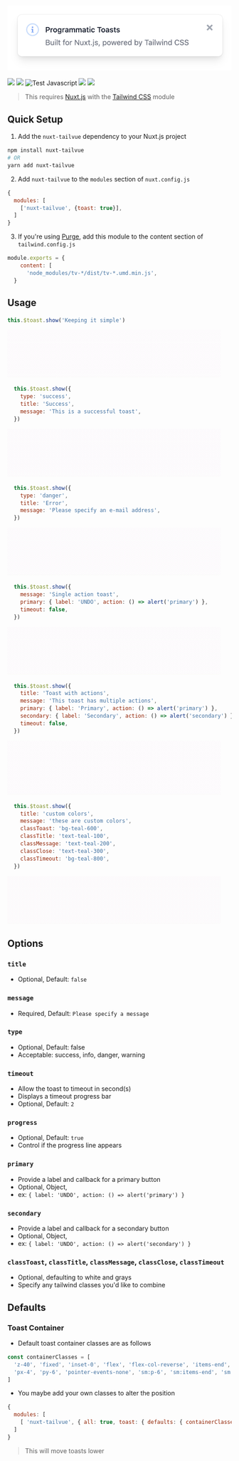 <p align="center">
  <img src="media/toast.png" width="600" />
</p>

[![](https://img.shields.io/npm/v/tv-toast.svg?logo=npm&style=flat-square)](https://www.npmjs.com/package/tv-toast)
[![](https://img.shields.io/badge/nuxt.js-module-04C690.svg?style=flat-square)](https://nuxtjs.org)
![Test Javascript](https://github.com/acidjazz/tv-toast/workflows/Test%20Javascript/badge.svg)
[![](https://img.shields.io/npm/dt/tv-toast.svg?style=flat-square)](https://www.npmjs.com/package/tv-toast)
[![](https://img.shields.io/github/license/acidjazz/tv-toast?style=flat-square)](https://www.npmjs.com/package-tv-toast)
<!-- [![](https://img.shields.io/badge/chat-on%20discord-7289DA.svg?logo=discord&style=flat-square)](https://discord.gg/enn4S6) -->

> This requires [Nuxt.js](https://nuxtjs.org) with the [Tailwind CSS](https://tailwindcss.nuxtjs.org) module

## Quick Setup
1. Add the `nuxt-tailvue` dependency to your Nuxt.js project
```bash
npm install nuxt-tailvue
# OR
yarn add nuxt-tailvue
```

2. Add `nuxt-tailvue` to the `modules` section of `nuxt.config.js`
```js
{
  modules: [
    ['nuxt-tailvue', {toast: true}],
  ]
}
```

3. If you're using [Purge](https://tailwindcss.com/docs/controlling-file-size), add this module to the content section of `tailwind.config.js`

```js
module.exports = {
    content: [
      'node_modules/tv-*/dist/tv-*.umd.min.js',
  }
```


## Usage

```js
this.$toast.show('Keeping it simple')
```
![](media/simple.gif?raw=true)

```js
  this.$toast.show({
    type: 'success',
    title: 'Success',
    message: 'This is a successful toast',
  })
```
![](media/success.gif?raw=true)

```js
  this.$toast.show({
    type: 'danger',
    title: 'Error',
    message: 'Please specify an e-mail address',
  })
```
![](media/error.gif?raw=true)

```js
  this.$toast.show({
    message: 'Single action toast',
    primary: { label: 'UNDO', action: () => alert('primary') },
    timeout: false,
  })
```
![](media/action.gif?raw=true)


```js
  this.$toast.show({
    title: 'Toast with actions',
    message: 'This toast has multiple actions',
    primary: { label: 'Primary', action: () => alert('primary') },
    secondary: { label: 'Secondary', action: () => alert('secondary') },
    timeout: false,
  })
```
![](media/actions.gif?raw=true)

```js
  this.$toast.show({
    title: 'custom colors',
    message: 'these are custom colors',
    classToast: 'bg-teal-600',
    classTitle: 'text-teal-100',
    classMessage: 'text-teal-200',
    classClose: 'text-teal-300',
    classTimeout: 'bg-teal-800',
  })
```
![](media/custom.gif?raw=true)


## Options

### `title`
 - Optional, Default: `false`
### `message`
 - Required, Default: `Please specify a message`
### `type` 
 - Optional, Default: false
 - Acceptable: success, info, danger, warning
### `timeout`
 - Allow the toast to timeout in second(s)
 - Displays a timeout progress bar
 - Optional, Default: `2`
### `progress`
 - Optional, Default: `true`
 - Control if the progress line appears
### `primary` 
 - Provide a label and callback for a primary button
 - Optional, Object,
 - ex: `{ label: 'UNDO', action: () => alert('primary') }`
### `secondary` 
 - Provide a label and callback for a secondary button
 - Optional, Object,
 - ex: `{ label: 'UNDO', action: () => alert('secondary') }`
### `classToast`, `classTitle`, `classMessage`, `classClose`, `classTimeout` 
 - Optional, defaulting to white and grays
 - Specify any tailwind classes you'd like to combine
 
 ## Defaults
 
 ### Toast Container
 
 * Default toast container classes are as follows
 
 ```js
 const containerClasses = [
   'z-40', 'fixed', 'inset-0', 'flex', 'flex-col-reverse', 'items-end', 'justify-center',
   'px-4', 'py-6', 'pointer-events-none', 'sm:p-6', 'sm:items-end', 'sm:justify-end'
 ]
```
 
 * You maybe add your own classes to alter the position
 
```js
{
  modules: [
    [ 'nuxt-tailvue', { all: true, toast: { defaults: { containerClasses: 'mt-12' } } } ],
  ]
}
```
> This will move toasts lower 
